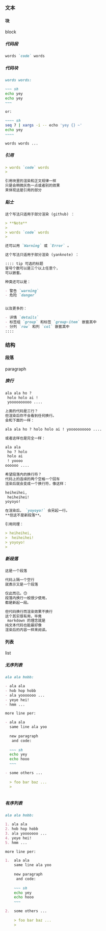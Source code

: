 

### 文本

#### 块

block

##### 代码段

~~~~~ markdown
words `code` words
~~~~~

##### 代码块

~~~~~ markdown
words words: 

~~~ sh
echo yey
echo yey
~~~

or: 

~~~~ sh
seq 7 | xargs -i -- echo 'yey {} ~'
echo yey
~~~~

words words ...
~~~~~

##### 引用

~~~~~ markdown
> words `code` words
> 

引用块里的渲染和正文规律一样
只是会稍微灰色一点或者别的效果
来体现这是引用的部分
~~~~~

##### 贴士

~~~~~ markdown
这个写法只适用于部分渲染 (github) ：

> **Note**
> 
> words `code` words
> 

还可以用 `Warning` 或 `Error` 。

这个写法只适用于部分渲染 (yanknote) ：

:::: tip 可选的标题
冒号个数可以是三个以上任意个，
可以嵌套。

种类还可以是：

- 警告 `warning`
- 危险 `danger`


以及更多的：

- 详情 `details`
- 标签组 `group` 和标签 `group-item` 嵌套其中
- 分列 `row` 和列 `col` 嵌套其中
::::


~~~~~


### 结构

#### 段落

paragraph

##### 换行

~~~~~ markdown
ala ala ho ?
 holo holo ai !
 yoooooooooo ....

上面的代码是三行？
但渲染后你不会看到任何换行。
会和下面的一样：

ala ala ho ? holo holo ai ! yoooooooooo ....

或者这样也是完全一样：

ala ala
 ho ? holo
 holo ai
 ! yoooo
oooooo ....

希望段落内的换行符？
代码上的连续的两个空格一个回车
渲染后就会变成一个换行符，像这样：

heiheihei,
 heiheihei!  
yoyoyo!

在渲染后， `yoyoyo!` 会另起一行。  
**但这不是新段落**。

引用同理：

> heiheihei,
>  heiheihei!  
> yoyoyo!
> 

~~~~~

##### 新段落

~~~~~ markdown
这是一个段落

代码上隔一个空行
就表示又是一个段落

仅此而已。🙃  
段落内换行一般很少使用，
都是新起一段。

但代码换行而渲染效果不换行
这个其实很有用，毕竟
 markdown 的理念就是
纯文本代码也能最好像
渲染后的内容一样来阅读。
~~~~~

#### 列表

list

##### 无序列表

~~~~~ markdown
ala ala hobb: 

- ala ala
- hob hop hobb
- ala yooooooo ...
- yeye hei!
- hmm ...

more line per: 

- ala ala
  same line ala yoo
  
  new paragraph
   and code: 
  
  ~~~ sh
  echo yey
  echo hooo
  ~~~
  
- some others ...
  
  > foo bar baz ...
  > 
  

~~~~~

##### 有序列表


~~~~~ markdown
ala ala hobb: 

1. ala ala
2. hob hop hobb
3. ala yooooooo ...
4. yeye hei!
5. hmm ...

more line per: 

1.  ala ala
    same line ala yoo
    
    new paragraph
     and code: 
    
    ~~~ sh
    echo yey
    echo hooo
    ~~~
    
2.  some others ...
    
    > foo bar baz ...
    > 
    

~~~~~


